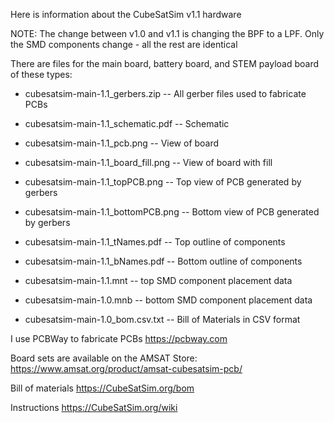 Here is information about the CubeSatSim v1.1 hardware

NOTE: The change between v1.0 and v1.1 is changing the BPF to a LPF.  Only the SMD components change - all the rest are identical

There are files for the main board, battery board, and STEM payload board of these types:

* cubesatsim-main-1.1_gerbers.zip  --    All gerber files used to fabricate PCBs

* cubesatsim-main-1.1_schematic.pdf --   Schematic

* cubesatsim-main-1.1_pcb.png     --   View of board

* cubesatsim-main-1.1_board_fill.png --  View of board with fill

* cubesatsim-main-1.1_topPCB.png    --   Top view of PCB generated by gerbers

* cubesatsim-main-1.1_bottomPCB.png  --  Bottom view of PCB generated by gerbers

* cubesatsim-main-1.1_tNames.pdf     --  Top outline of components

* cubesatsim-main-1.1_bNames.pdf    --   Bottom outline of components

* cubesatsim-main-1.1.mnt           --   top SMD component placement data

* cubesatsim-main-1.0.mnb           --   bottom SMD component placement data

* cubesatsim-main-1.0_bom.csv.txt   --   Bill of Materials in CSV format


I use PCBWay to fabricate PCBs https://pcbway.com

Board sets are available on the AMSAT Store: 
https://www.amsat.org/product/amsat-cubesatsim-pcb/ 

Bill of materials https://CubeSatSim.org/bom 

Instructions https://CubeSatSim.org/wiki
